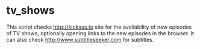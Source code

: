 tv_shows
========

This script checks http://kickass.to site for the availability of new episodes
of TV shows, optionally opening links to the new episodes in the browser.
It can also check http://www.subtitleseeker.com for subtitles.
